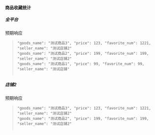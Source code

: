 #### 商品收藏统计

##### 全平台

预期响应

> ```
> "goods_name": "测试商品3", "price": 123, "favorite_num": 1221, "seller_name": "测试店铺2"
> "goods_name": "测试商品2", "price": 199, "favorite_num": 199, "seller_name": "测试店铺2"
> "goods_name": "测试商品1", "price": 99, "favorite_num": 99, "seller_name": "测试店铺"
> 
> 
> ```

##### 店铺2

预期响应

> ```
> "goods_name": "测试商品3", "price": 123, "favorite_num": 1221, "seller_name": "测试店铺2"
> "goods_name": "测试商品2", "price": 199, "favorite_num": 199, "seller_name": "测试店铺2"
> 
> 
> ```

###  